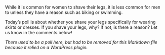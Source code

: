 While it is common for women to shave their legs, it is less common for men to unless they have a reason such as biking or swimming.

Today’s poll is about whether you shave your legs specifically for wearing skirts or dresses. If you shave your legs, why? If not, is there a reason? Let us know in the comments below!

*There used to be a poll here, but had to be removed for this Markdown file because it relied on a WordPress plugin.*